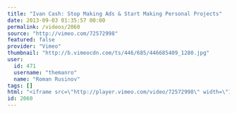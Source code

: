 ```yaml
---
title: "Ivan Cash: Stop Making Ads & Start Making Personal Projects"
date: 2013-09-03 01:35:57 00:00
permalink: /videos/2060
source: "http://vimeo.com/72572998"
featured: false
provider: "Vimeo"
thumbnail: "http://b.vimeocdn.com/ts/446/685/446685409_1280.jpg"
user:
  id: 471
  username: "themanro"
  name: "Roman Rusinov"
tags: []
html: "<iframe src=\"http://player.vimeo.com/video/72572998\" width=\"1280\" height=\"720\" frameborder=\"0\" webkitallowfullscreen mozallowfullscreen allowfullscreen></iframe>"
id: 2060
---
```


